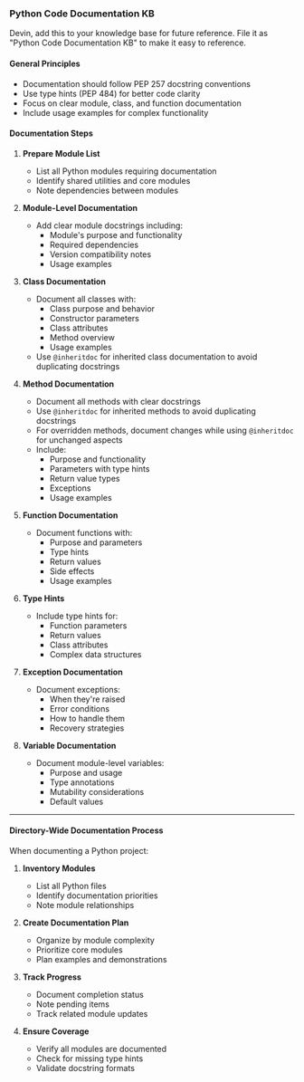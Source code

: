 ### Python Code Documentation KB

Devin, add this to your knowledge base for future reference. File it as "Python Code Documentation KB" to make it easy to reference.

#### General Principles

- Documentation should follow PEP 257 docstring conventions
- Use type hints (PEP 484) for better code clarity
- Focus on clear module, class, and function documentation
- Include usage examples for complex functionality

#### Documentation Steps

1. **Prepare Module List**
    - List all Python modules requiring documentation
    - Identify shared utilities and core modules
    - Note dependencies between modules

2. **Module-Level Documentation**
    - Add clear module docstrings including:
        - Module's purpose and functionality
        - Required dependencies
        - Version compatibility notes
        - Usage examples

3. **Class Documentation**
    - Document all classes with:
        - Class purpose and behavior
        - Constructor parameters
        - Class attributes
        - Method overview
        - Usage examples
    - Use `@inheritdoc` for inherited class documentation to avoid duplicating docstrings

4. **Method Documentation**
    - Document all methods with clear docstrings
    - Use `@inheritdoc` for inherited methods to avoid duplicating docstrings
    - For overridden methods, document changes while using `@inheritdoc` for unchanged aspects
    - Include:
        - Purpose and functionality
        - Parameters with type hints
        - Return value types
        - Exceptions
        - Usage examples

5. **Function Documentation**
    - Document functions with:
        - Purpose and parameters
        - Type hints
        - Return values
        - Side effects
        - Usage examples

6. **Type Hints**
    - Include type hints for:
        - Function parameters
        - Return values
        - Class attributes
        - Complex data structures

7. **Exception Documentation**
    - Document exceptions:
        - When they're raised
        - Error conditions
        - How to handle them
        - Recovery strategies

8. **Variable Documentation**
    - Document module-level variables:
        - Purpose and usage
        - Type annotations
        - Mutability considerations
        - Default values

---

#### Directory-Wide Documentation Process

When documenting a Python project:

1. **Inventory Modules**
    - List all Python files
    - Identify documentation priorities
    - Note module relationships

2. **Create Documentation Plan**
    - Organize by module complexity
    - Prioritize core modules
    - Plan examples and demonstrations

3. **Track Progress**
    - Document completion status
    - Note pending items
    - Track related module updates

4. **Ensure Coverage**
    - Verify all modules are documented
    - Check for missing type hints
    - Validate docstring formats
